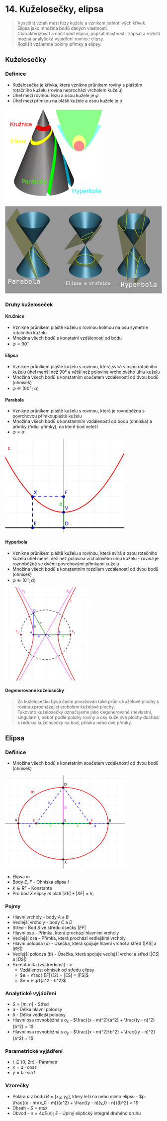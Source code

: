 # 14. Kuželosečky, elipsa

> Vysvětlit vztah mezi řezy kužele a vznikem jednotlivých křivek. \
> Elipsa jako množina bodů daných vlastností. \
> Charakterizovat a načrtnout elipsu, popsat vlastnosti, zapsat a rozlišit možná analytická vyjádření rovnice elipsy. \
> Rozlišit vzájemné polohy přímky a elipsy.

## Kuželosečky

### Definice

- Kuželosečka je křivka, která vznikne průnikem roviny s pláštěm rotačního kuželu (rovina neprochází vrcholem kuželu)
- Úhel mezi rovinou řezu a osou kužele je $\varphi$
- Úhel mezi přímkou na plášti kužele a osou kužele je $\alpha$

![Kuželosečky](./kuzelosecky.png)

![Kuželosečky](./kuzelosecky2.png)

### Druhy kuželoseček

#### Kružnice

- Vznikne průnikem pláště kuželu s rovinou kolmou na osu symetrie rotačního kuželu
- Množina všech bodů s konstatní vzdáleností od bodu
- $\varphi = 90^{\circ}$

#### Elipsa

- Vznikne průnikem pláště kuželu s rovinou, která svírá s osou rotačního kuželu úhel menší než $90°$ a větší než polovina vrcholového úhlu kuželu
- Množina všech bodů s konstatním součetem vzdáleností od dvou bodů (ohnisek)
- $\varphi \in (90^{\circ}; \ \alpha)$

#### Parabola

- Vznikne průnikem pláště kuželu s rovinou, která je rovnoběžná s povrchovou přímkoupláště kuželu
- Množina všech bodů s konstantním vzdáleností od bodu (ohniska) a přímky (řídící přímky), na které bod neleží
- $\varphi = \alpha$

![Parabola](./parabola.png)

#### Hyperbola

- Vznikne průnikem pláště kuželu s rovinou, která svírá s osou rotačního kuželu úhel menší než než polovina vrcholového úhlu kuželu - rovina je roznoběžná se dvěmi povrchovými přímkami kuželu
- Množina všech bodů s konstantním rozdílem vzdáleností od dvou bodů (ohnisek)
- $\varphi \in ( 0^{\circ} ; \alpha \rangle$

![Hyperbola](./hyperbola.png)

#### Degenerované kuželosečky

> Za kuželosečku bývá často považován také průnik kuželové plochy s rovinou procházející vrcholem kuželové plochy. \
> Takovéto kuželosečky označujeme jako degenerované (nevlastní, singulární), neboť podle polohy roviny a osy kuželové plochy dochází k redukci kuželosečky na bod, přímku nebo dvě přímky.

## Elipsa

### Definice

- Množina všech bodů s konstatním součetem vzdáleností od dvou bodů (ohnisek)

![Elipsa](./elipsa.png)

- Elipsa $m$
- Body $E$, $F$ - Ohniska elipsa $l$
- $k \in R^+$ - Konstanta
- Pro bod $X$ elipsy $m$ platí $|XE| + |XF| = k$;

### Pojmy

- Hlavní vrcholy - body $A$ a $B$
- Vedlejší vrcholy - body $C$ a $D$
- Střed - Bod $S$ ve středu úsečky $|EF|$
- Hlavní osa - Přímka, která prochází hlavními vrcholy
- Vedlejší osa - Přímka, která prochází vedlejšími vrcholy
- Hlavní poloosa ($a$) - Úsečka, která spojuje hlavní vrchol a střed ($|AS|$ a $|BS|$)
- Vedlejší poloosa ($b$) - Úsečka, která spojuje vedlejší vrchol a střed ($|CS|$ a $|DS|$)
- Excentricita (výstřednost) - $e$
  - Vzdálenost ohnisek od středu elipsy
  - $e = \frac{|EF|}{2} = |ES| = |FS|$
  - $e = \sqrt{a^2 - b^2}$

### Analytické vyjádření

- $S = [m; \ n]$ - Střed
- $a$ - Délka hlavní poloosy
- $b$ - Délka vedlejší poloosy
- Hlavní osa rovnoběžná s $o_x$ - $\frac{(x - m)^2}{a^2} + \frac{(y - n)^2}{b^2} = 1$
- Hlavní osa rovnoběžná s $o_y$ - $\frac{(x - m)^2}{b^2} + \frac{(y - n)^2}{a^2} = 1$

### Parametrické vyjádření

- $t \in \langle 0, \ 2\pi \rangle$ - Parametr
- $x = a \cdot \cos{t}$
- $y = b \cdot \sin{t}$

### Vzorečky

- Polára $p$ z bodu $B = [x_0; \ y_0]$, který leží na nebo mimo elipsu - $p: \frac{(x - m)(x_0 - m)}{a^2} + \frac{(y - n)(y_0 - n)}{b^2} = 1$
- Obsah - $S = \pi a b$
- Obvod - $o = 4 a E(e)$; $E$ - Úplný eliptický integrál druhého druhu
